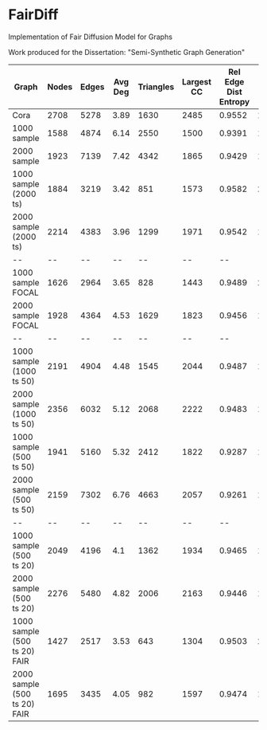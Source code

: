 # FairDiff
Implementation of Fair Diffusion Model for Graphs

Work produced for the Dissertation: "Semi-Synthetic Graph Generation"



| Graph |Nodes| Edges| Avg Deg | Triangles | Largest CC | Rel Edge Dist Entropy | Power Law Exp | Gini Coefficient | IoU*|
| -- |--| --| -- | --| -- | -- | -- | -- |--|
|Cora | 2708 | 5278 | 3.89 | 1630 | 2485 | 0.9552 | 1.9323 | 0.4051| 1|
|1000 sample| 1588 | 4874 | 6.14| 2550 | 1500 | 0.9391 | 1.7116 | 0.4823 | 0.1429 |
|2000 sample| 1923 | 7139 | 7.42 | 4342 | 1865 | 0.9429 | 1.6343 | 0.4847 | 0.1930 | 
|1000 sample (2000 ts) | 1884 | 3219 | 3.42 | 851 | 1573 | 0.9582 | 2.0432 | 0.3968 | 0.4863 |
|2000 sample (2000 ts) | 2214 | 4383 | 3.96 | 1299 | 1971 | 0.9542 | 1.9314 | 0.4186 | 0.5845 |
| -- |--| --| -- | --| -- | -- | -- | -- |--|
|1000 sample  FOCAL | 1626 | 2964 | 3.65 | 828 | 1443 | 0.9489 | 2.022 | 0.4291 | 0.3607 |
|2000 sample FOCAL | 1928 | 4364 | 4.53 | 1629 | 1823 | 0.9456 | 1.8677 | 0.4536 | 0.4230 |
| -- |--| --| -- | --| -- | -- | -- | -- |--|
|1000 sample (1000 ts 50) | 2191 | 4904 | 4.48 | 1545 | 2044 | 0.9487 | 1.8950 | 0.4293 | 0.6975 |
|2000 sample (1000 ts 50)| 2356 | 6032 | 5.12 | 2068 | 2222 | 0.9483 | 1.7741 | 0.4394 | 0.6883 |
|1000 sample (500 ts 50)|1941|5160|5.32|2412|1822|0.9287|1.8165|0.5056|0.4852|
|2000 sample (500 ts 50) |2159|7302|6.76|4663|2057|0.9261|1.7015|0.5233|0.4648|
| -- |--| --| -- | --| -- | -- | -- | -- |--|
|1000 sample (500 ts 20) |2049|4196|4.1|1362|1934|0.9465|1.9276|0.4381|0.5764|
|2000 sample (500 ts 20) |2276|5480|4.82|2006|2163|0.9446|1.821|0.4498|0.6170|
|1000 sample (500 ts 20) FAIR |1427|2517|3.53|643|1304|0.9503|2.045|0.4213|0.3517|
|2000 sample (500 ts 20) FAIR |1695|3435|4.05|982|1597|0.9474|1.9381|0.4403|0.4151|
